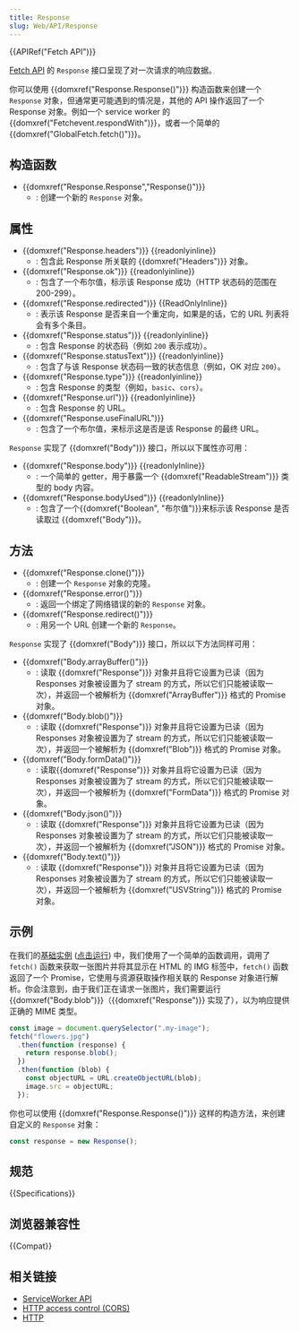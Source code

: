 ```yaml
---
title: Response
slug: Web/API/Response
---
```


{{APIRef("Fetch API")}}

[Fetch API](/zh-CN/docs/Web/API/Fetch_API) 的 `Response` 接口呈现了对一次请求的响应数据。

你可以使用 {{domxref("Response.Response()")}} 构造函数来创建一个 `Response` 对象，但通常更可能遇到的情况是，其他的 API 操作返回了一个 Response 对象。例如一个 service worker 的 {{domxref("Fetchevent.respondWith")}}，或者一个简单的 {{domxref("GlobalFetch.fetch()")}}。

## 构造函数

- {{domxref("Response.Response","Response()")}}
  - : 创建一个新的 `Response` 对象。

## 属性

- {{domxref("Response.headers")}} {{readonlyinline}}
  - : 包含此 Response 所关联的 {{domxref("Headers")}} 对象。
- {{domxref("Response.ok")}} {{readonlyinline}}
  - : 包含了一个布尔值，标示该 Response 成功（HTTP 状态码的范围在 200-299）。
- {{domxref("Response.redirected")}} {{ReadOnlyInline}}
  - : 表示该 Response 是否来自一个重定向，如果是的话，它的 URL 列表将会有多个条目。
- {{domxref("Response.status")}} {{readonlyinline}}
  - : 包含 Response 的状态码（例如 `200` 表示成功）。
- {{domxref("Response.statusText")}} {{readonlyinline}}
  - : 包含了与该 Response 状态码一致的状态信息（例如，OK 对应 `200`）。
- {{domxref("Response.type")}} {{readonlyinline}}
  - : 包含 Response 的类型（例如，`basic`、`cors`）。
- {{domxref("Response.url")}} {{readonlyinline}}
  - : 包含 Response 的 URL。
- {{domxref("Response.useFinalURL")}}
  - : 包含了一个布尔值，来标示这是否是该 Response 的最终 URL。

`Response` 实现了 {{domxref("Body")}} 接口，所以以下属性亦可用：

- {{domxref("Response.body")}} {{readonlyInline}}
  - : 一个简单的 getter，用于暴露一个 {{domxref("ReadableStream")}} 类型的 body 内容。
- {{domxref("Response.bodyUsed")}} {{readonlyInline}}
  - : 包含了一个{{domxref("Boolean", "布尔值")}}来标示该 Response 是否读取过 {{domxref("Body")}}。

## 方法

- {{domxref("Response.clone()")}}
  - : 创建一个 `Response` 对象的克隆。
- {{domxref("Response.error()")}}
  - : 返回一个绑定了网络错误的新的 `Response` 对象。
- {{domxref("Response.redirect()")}}
  - : 用另一个 URL 创建一个新的 `Response`。

`Response` 实现了 {{domxref("Body")}} 接口，所以以下方法同样可用：

- {{domxref("Body.arrayBuffer()")}}
  - : 读取 {{domxref("Response")}} 对象并且将它设置为已读（因为 Responses 对象被设置为了 stream 的方式，所以它们只能被读取一次），并返回一个被解析为 {{domxref("ArrayBuffer")}} 格式的 Promise 对象。
- {{domxref("Body.blob()")}}
  - : 读取 {{domxref("Response")}} 对象并且将它设置为已读（因为 Responses 对象被设置为了 stream 的方式，所以它们只能被读取一次），并返回一个被解析为 {{domxref("Blob")}} 格式的 Promise 对象。
- {{domxref("Body.formData()")}}
  - : 读取{{domxref("Response")}} 对象并且将它设置为已读（因为 Responses 对象被设置为了 stream 的方式，所以它们只能被读取一次），并返回一个被解析为 {{domxref("FormData")}} 格式的 Promise 对象。
- {{domxref("Body.json()")}}
  - : 读取 {{domxref("Response")}} 对象并且将它设置为已读（因为 Responses 对象被设置为了 stream 的方式，所以它们只能被读取一次），并返回一个被解析为 {{domxref("JSON")}} 格式的 Promise 对象。
- {{domxref("Body.text()")}}
  - : 读取 {{domxref("Response")}} 对象并且将它设置为已读（因为 Responses 对象被设置为了 stream 的方式，所以它们只能被读取一次），并返回一个被解析为 {{domxref("USVString")}} 格式的 Promise 对象。

## 示例

在我们的[基础实例](https://github.com/mdn/fetch-examples/tree/master/basic-fetch) ([点击运行](https://mdn.github.io/fetch-examples/basic-fetch/)) 中，我们使用了一个简单的函数调用，调用了 `fetch()` 函数来获取一张图片并将其显示在 HTML 的 IMG 标签中，`fetch()` 函数返回了一个 Promise，它使用与资源获取操作相关联的 Response 对象进行解析。你会注意到，由于我们正在请求一张图片，我们需要运行 {{domxref("Body.blob")}}（{{domxref("Response")}} 实现了），以为响应提供正确的 MIME 类型。

```js
const image = document.querySelector(".my-image");
fetch("flowers.jpg")
  .then(function (response) {
    return response.blob();
  })
  .then(function (blob) {
    const objectURL = URL.createObjectURL(blob);
    image.src = objectURL;
  });
```

你也可以使用 {{domxref("Response.Response()")}} 这样的构造方法，来创建自定义的 `Response` 对象：

```js
const response = new Response();
```

## 规范

{{Specifications}}

## 浏览器兼容性

{{Compat}}

## 相关链接

- [ServiceWorker API](/zh-CN/docs/Web/API/ServiceWorker_API)
- [HTTP access control (CORS)](/zh-CN/docs/Web/HTTP/Access_control_CORS)
- [HTTP](/zh-CN/docs/Web/HTTP)
